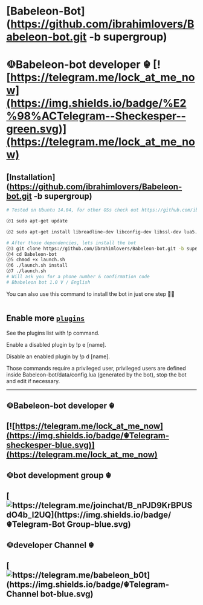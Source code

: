 [Babeleon-Bot](https://github.com/ibrahimlovers/Babeleon-bot.git -b supergroup) 
============
☫Babeleon-bot developer ☬  [![https://telegram.me/lock_at_me_now](https://img.shields.io/badge/%E2%98%ACTelegram--Sheckesper--green.svg)](https://telegram.me/lock_at_me_now)
============


[Installation](https://github.com/ibrahimlovers/Babeleon-bot.git -b supergroup)
------------
```bash
# Tested on Ubuntu 14.04, for other OSs check out https://github.com/ibrahimlovers/Babeleon-bot.git -b supergroup

〄1 sudo apt-get update 

〄2 sudo apt-get install libreadline-dev libconfig-dev libssl-dev lua5.2 liblua5.2-dev lua-socket lua-sec lua-expat libevent-dev make unzip git redis-server autoconf g++ libjansson-dev libpython-dev expat libexpat1-dev
```

```bash
# After those dependencies, lets install the bot
〄3 git clone https://github.com/ibrahimlovers/Babeleon-bot.git -b supergroup
〄4 cd Babeleon-bot
〄5 chmod +x launch.sh
〄6 ./launch.sh install
〄7 ./launch.sh
# Will ask you for a phone number & confirmation code 
# Bbabeleon bot 1.0 V / English
```
You can also use this command to install the bot in just one step 🔌🌝
```bash

```
Enable more [`plugins`](https://github.com/ibrahimlovers/Babeleon-bot/tree/supergroup/plugins)
-------------------------------
See the plugins list with !p command.

Enable a disabled plugin by !p e [name].

Disable an enabled plugin by !p d [name].

Those commands require a privileged user, privileged users are defined inside Babeleon-bot/data/config.lua (generated by the bot), stop the bot and edit if necessary.

-----------------------------------------
☫Babeleon-bot developer ☬ 
------------
[![https://telegram.me/lock_at_me_now](https://img.shields.io/badge/☬Telegram-sheckesper-blue.svg)](https://telegram.me/lock_at_me_now)
-----------------------------------------
☫bot development group ☬ 
------------
[![https://telegram.me/joinchat/B_nPJD9KrBPUSdO4b_I2UQ](https://img.shields.io/badge/☬Telegram-Bot Group-blue.svg)](https://telegram.me/joinchat/B_nPJD9KrBPUSdO4b_I2UQ)
-----------------------------------------
☫developer Channel ☬ 
------------
[![https://telegram.me/babeleon_b0t](https://img.shields.io/badge/☬Telegram-Channel bot-blue.svg)](https://telegram.me/babeleon_b0t)
-----------------------------------------

